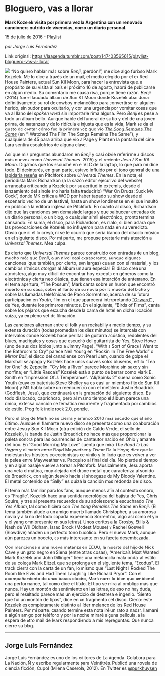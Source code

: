 # Bloguero, vas a llorar

**Mark Kozelek visita por primera vez la Argentina con un renovado cancionero nutrido de vivencias, como un diario personal.**

15 de julio de 2016 - Playlist

_por Jorge Luis Fernández_

Link original: https://laagenda.tumblr.com/post/147403565615/playlist-bloguero-vas-a-llorar

![](https://64.media.tumblr.com/b5b90ad22cd623354128be7b952eadb0/tumblr_inline_pk34rpiCW91t6q87u_500.jpg)
 “No quiero hablar más sobre *Benji*, ¡perdón!”, me dice algo furioso Mark Kozelek. Me lo dice a través de un mail, el medio elegido por el ex Red House Painters, actual Sun Kil Moon, para hacer la entrevista que, a propósito de su visita al país el próximo 16 de agosto, habrá de publicarse en algún medio. Su comentario me causa risa, porque tiene razón. *Benji* (2014) fue el laudado álbum de Sun Kil Moon donde Kozelek abandona definitivamente su rol de cowboy melancólico para convertirse en alguien herido, sin pudor para ocultarlo, y con una urgencia por vomitar cosas que va al llano del *spoken word* sin importarle rima alguna. Pero *Benji* es pese a todo un álbum bello. Aunque hable del funeral de su tío y del de una joven prima, de matanzas y de lo ridícula e injusta que es la vida, Mark se da el gusto de contar cómo fue la primera vez que vio *[The Song Remains The Same](https://www.youtube.com/watch?v=Uosvswmf5Yk)* (en “I Watched The Film The Songs Remains The Same”), y cualquiera de 45 para arriba que vio a Page y Plant en la pantalla del cine Lara sentirá escalofríos de alguna clase. 

Así que mis preguntas abundaron en *Benji* y casi obvié referirme a discos más nuevos como *Universal Themes* (2015) y el reciente *Jesu / Sun Kil Moon*. Digamos que los escuché en el VLC de la laptop, lo que para mí dice todo. El desinterés, en gran parte, estuvo influido por el tono general de  [una lapidaria reseña](http://pitchfork.com/reviews/albums/20693-universal-themes/)  en Pitchfork sobre *Universal Themes*. En la nota, el periodista Mark Richardson (a la sazón editor ejecutivo del website) arrancaba criticando a Kozelek por su acritud in extremis, desde el lanzamiento del single (no haría falta traducirlo) “War On Drugs: Suck My Cock”, donde MK critica a WOD por haber tapado su show desde el escenario vecino de un festival, hasta un show londinense en el que insultó en público a la editora inglesa de Pitchfork. En cuanto al disco, Richardson dijo que las canciones son demasiado largas y que balbucear entradas de un diario personal, o un blog, o cualquier símil electrónico, pronto termina cansando. En suma, el disco, para Richardson, es malo, si bien aclara que las provocaciones de Kozelek no influyeron para nada en su veredicto. Obvio que ni él lo creyó, ni se le ocurrió que sería blanco del díscolo músico en el siguiente disco. Por mi parte, me propuse prestarle más atención a *Universal Themes*. Mea culpa. 

Es cierto que *Universal Themes* parece construido con entradas de un blog, mucho más que *Benji*, a un nivel casi exasperante, aunque algunas canciones (que también, por cierto, son largas) cuajan con el material, y los cambios rítmicos otorgan al álbum un aura especial. El disco crea una atmósfera, algo muy difícil de encontrar hoy excepto en géneros como la electrónica y cierta neo clásica, que tienen esa intención de antemano. En el tema apertura, “The Possum”, Mark canta sobre un hurón que encontró muerto en su casa, sobre el llanto de su novia por la muerte del bicho y sobre las llamadas telefónicas de Paolo Sorrentino, acerca de su futura participación en *Youth*, film en el que aparecerá interpretando  [“Onward”](https://www.youtube.com/watch?v=GKC5prLGXx0) , de Yes, durante los primeros minutos. En el siguiente, “Birds of Flims”, canta sobre los pájaros que escucha desde la cama de hotel en dicha locación suiza, ya en pleno set de filmación. 

Las canciones alternan entre el folk y un rockabilly a medio tiempo, y su extensa duración (todas promedian los diez minutos) se intercala con intervalos donde Kozelek hace perlitas de guitarra acústica, redolentes del blues, madrigales y cosas que escuchó del guitarrista de Yes, Steve Howe (uno de sus dos ídolos junto a Jimmy Page). “With a Sort of Grace I Went to the Bathroom to Cry” parece Neil Young en “Rockin’ In The Free World” o *Mirror Ball*, el disco del canadiense con Pearl Jam, cuando de golpe el Marshall se apaga y Kozelek hace unos suaves solos bluseros, estilo “Tea for One” de Zeppelin. “Cry Me a River” parece Morphine sin saxo y sin morfina; en “Little Rascals” Kozelek está a punto de berrar como Mark E. Smith en “Impression Of J. Temperance”. “Ali/Spinks 2” suena como Sonic Youth (cuyo ex baterista Steve Shelley ya es casi un miembro fijo de Sun Kil Moon) y MK habla sobre un reencuentro con el metalero Justin Broadrick (Godflesh, Jesu), que continuará en la grabación del siguiente disco. Es todo dislocado, caprichoso, pero al mismo tiempo el álbum parece una única, extensa canción de temática recurrente y fragmentada por cambios de estilo. Prog folk indie rock 2.0, ponéle. 


Pero el blog de Mark no se cierra y arrancó 2016 más sacado que el año último. Aunque el flamante nuevo disco se presenta como una colaboración entre Jesu y Sun Kil Moon (otra edición de Caldo Verde, el sello de Kozelek), la banda de Justin Broadrick no hace más que proporcionar la paleta sonora para las ocurrencias del cantautor nacido en Ohio y amante del box. En “Good Morning My Love” cuenta que mira *The Road to Las Vegas* y el match entre Floyd Maywether y Oscar De la Hoya; dice que le molestan los hípsters coleccionistas de vinilo y lo lindo que es volver a ver la pelea entre Mayweather vs. Pacquiao al final del día. No pierde el tiempo y en algún pasaje vuelve a torear a Pitchfork. Musicalmente, Jesu aporta una veta climática, muy alejada del drone metal que caracteriza al sonido de Broadrick, con algún desvío hacia el shoegaze de My Bloody Valentine. El metal contenido de “Sally” es quizá la canción más redonda del disco. 

El tema más familiar para los fans, aunque menos afín al contexto sonoro, es “Fragile”. Kozelek hace una sentida necrológica del bajista de Yes, Chris Squire, y trae al presente recuerdos de su adolescencia escuchando *The Yes Album*, tal como hiciera con *The Song Remains The Same* en *Benji*. (El tema también alude a un amigo muerto llamado Christopher, a su amorosa novia y a la no del todo copada experiencia Sorrentino, algo así como el yin y el yang omnipresente en sus letras). Unos coritos a la Crosby, Stills & Nash de Will Oldham, Isaac Brock (Modest Mouse) y Rachel Goswell (Slowdive) añaden un perfecto tono bucólico. Pero el nuevo Mark, aunque aún parezca un boceto, es más interesante en su faceta desembozada. 

Con menciones a una nueva matanza en EEUU, la muerte del hijo de Nick Cave y un gato negro en Siena (entre otras cosas), “America’s Most Wanted Mark Kozelek and John Dillinger” tiene una melancolía mala onda, al estilo de su colega Mark Eitzel, que se prolonga en el siguiente tema, “Exodus”. El track cierra con la carta de un fan, lo mismo que “Last Night I Rocked The Room like Elvis and Had Them Laughing Like Richard Pryor”. Con el acompañamiento de unas bases electro, Mark narra lo bien que ambientó una performance, tal como dice el título. El tipo se mira al ombligo más que nunca. Hay un montón de sentimiento en las letras, de eso no hay duda, pero el resultado parece más un ejercicio de destreza e ingenio. “Siento que fui un montón de tipos”, dice en un fragmento del disco. Cierto: este Kozelek es completamente distinto al líder melanco de los Red House Painters. Por mi parte, cuando termine esta nota iré un rato a nadar, llamaré a algún amigo por teléfono y por la noche miraré alguna película, a la espera de otro mail de Mark respondiendo a mis repreguntas. Que nunca cierre su blog.

  




---

Jorge Luis Fernández
--------------------

 Jorge Luis Fernández es uno de los editores de La Agenda. Colabora para La Nación, Ñ y escribe regularmente para Veintitrés. Publicó una novela de ciencia ficción, Cupol (Milena Caserola, 2012). En Twitter es [@punkhuysen](https://twitter.com/punkhuysen) 


